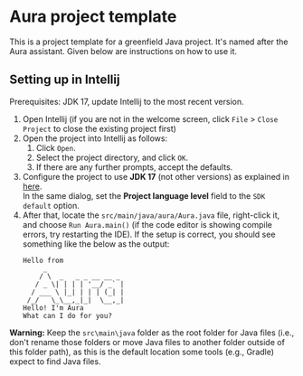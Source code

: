 # Aura project template

This is a project template for a greenfield Java project. It's named after the Aura assistant. Given below are instructions on how to use it.

## Setting up in Intellij

Prerequisites: JDK 17, update Intellij to the most recent version.

1. Open Intellij (if you are not in the welcome screen, click `File` > `Close Project` to close the existing project first)
1. Open the project into Intellij as follows:
   1. Click `Open`.
   1. Select the project directory, and click `OK`.
   1. If there are any further prompts, accept the defaults.
1. Configure the project to use **JDK 17** (not other versions) as explained in [here](https://www.jetbrains.com/help/idea/sdk.html#set-up-jdk).<br>
   In the same dialog, set the **Project language level** field to the `SDK default` option.
1. After that, locate the `src/main/java/aura/Aura.java` file, right-click it, and choose `Run Aura.main()` (if the code editor is showing compile errors, try restarting the IDE). If the setup is correct, you should see something like the below as the output:
   ```
   Hello from
        _
       / \  _   _ _ __ __ _
      / _ \| | | | '__/ _` |
     / ___ \ |_| | | | (_| |
    /_/   \_\__,_|_|  \__,_|
   Hello! I'm Aura
   What can I do for you?
   ```

**Warning:** Keep the `src\main\java` folder as the root folder for Java files (i.e., don't rename those folders or move Java files to another folder outside of this folder path), as this is the default location some tools (e.g., Gradle) expect to find Java files.
